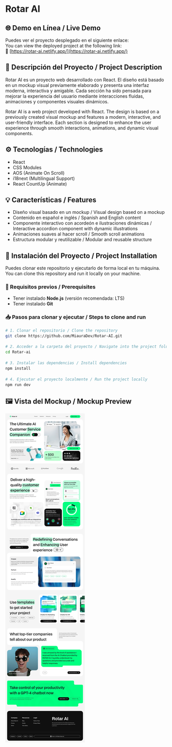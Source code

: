 # Rotar AI 

## 🌐 Demo en Línea / Live Demo  
Puedes ver el proyecto desplegado en el siguiente enlace:  
You can view the deployed project at the following link:  
🔗 [https://rotar-ai.netlify.app/](https://rotar-ai.netlify.app/)

## 📌 Descripción del Proyecto / Project Description
 
Rotar AI es un proyecto web desarrollado con React. El diseño está basado en un mockup visual previamente elaborado y presenta una interfaz moderna, interactiva y amigable. Cada sección ha sido pensada para mejorar la experiencia del usuario mediante interacciones fluidas, animaciones y componentes visuales dinámicos.

Rotar AI is a web project developed with React. The design is based on a previously created visual mockup and features a modern, interactive, and user-friendly interface. Each section is designed to enhance the user experience through smooth interactions, animations, and dynamic visual components.

## ⚙️ Tecnologías / Technologies

- React  
- CSS Modules  
- AOS (Animate On Scroll)  
- i18next (Multilingual Support)  
- React CountUp (Animate) 

## 💡 Características / Features

- Diseño visual basado en un mockup / Visual design based on a mockup  
- Contenido en español e inglés / Spanish and English content  
- Componente interactivo con acordeón e ilustraciones dinámicas / Interactive accordion component with dynamic illustrations  
- Animaciones suaves al hacer scroll / Smooth scroll animations  
- Estructura modular y reutilizable / Modular and reusable structure

## 🚀 Instalación del Proyecto / Project Installation

Puedes clonar este repositorio y ejecutarlo de forma local en tu máquina.  
You can clone this repository and run it locally on your machine.

### 🔧 Requisitos previos / Prerequisites
- Tener instalado **Node.js** (versión recomendada: LTS)
- Tener instalado **Git**

### 📥 Pasos para clonar y ejecutar / Steps to clone and run

```bash
# 1. Clonar el repositorio / Clone the repository
git clone https://github.com/MiauraDev/Rotar-AI.git

# 2. Acceder a la carpeta del proyecto / Navigate into the project folder
cd Rotar-ai

# 3. Instalar las dependencias / Install dependencies
npm install

# 4. Ejecutar el proyecto localmente / Run the project locally
npm run dev
```


## 🖼️ Vista del Mockup / Mockup Preview
![Mockup Rotar AI](public/original-Rotar-AI.png)